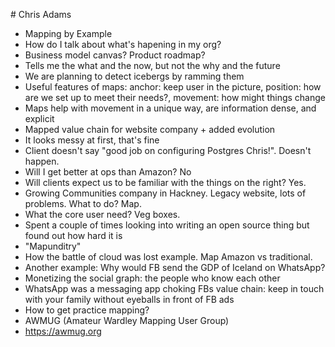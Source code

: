 # Chris Adams

 - Mapping by Example
 - How do I talk about what's hapening in my org?
 - Business model canvas? Product roadmap?
 - Tells me the what and the now, but not the why and the future
 - We are planning to detect icebergs by ramming them
 - Useful features of maps: anchor: keep user in the picture, position: how are we set up to meet their needs?, movement: how might things change
 - Maps help with movement in a  unique way, are information dense, and explicit
 - Mapped value chain for website company + added evolution
 - It looks messy at first, that's fine
 - Client doesn't say "good job on configuring Postgres Chris!". Doesn't happen.
 - Will I get better at ops than Amazon? No
 - Will clients expect us to be familiar with the things on the right? Yes.
 - Growing Communities company in Hackney. Legacy website, lots of problems. What to do? Map.
 - What the core user need? Veg boxes.
 - Spent a couple of times looking into writing an open source thing but found out how hard it is
 - "Mapunditry"
 - How the battle of cloud was lost example. Map Amazon vs traditional.
 - Another example: Why would FB send the GDP of Iceland on WhatsApp?
 - Monetizing the social graph: the people who know each other
 - WhatsApp was a messaging app choking FBs value chain: keep in touch with your family without eyeballs in front of FB ads
 - How to get practice mapping? 
 - AWMUG (Amateur Wardley Mapping User Group)
 - https://awmug.org

